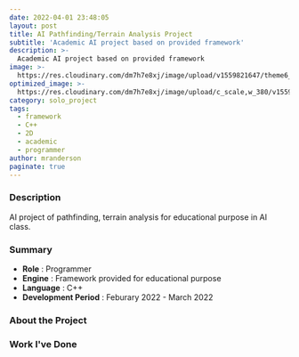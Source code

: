 ```yaml
---
date: 2022-04-01 23:48:05
layout: post
title: AI Pathfinding/Terrain Analysis Project
subtitle: 'Academic AI project based on provided framework'
description: >-
  Academic AI project based on provided framework
image: >-
  https://res.cloudinary.com/dm7h7e8xj/image/upload/v1559821647/theme6_qeeojf.jpg
optimized_image: >-
  https://res.cloudinary.com/dm7h7e8xj/image/upload/c_scale,w_380/v1559821647/theme6_qeeojf.jpg
category: solo_project
tags:
  - framework
  - C++
  - 2D
  - academic
  - programmer
author: mranderson
paginate: true
---
```


### Description
AI project of pathfinding, terrain analysis for educational purpose in AI class.

### Summary
* **Role** :  Programmer
* **Engine** : Framework provided for educational purpose
* **Language** : C++
* **Development Period** : Feburary 2022 - March 2022


### About the Project



### Work I've Done
